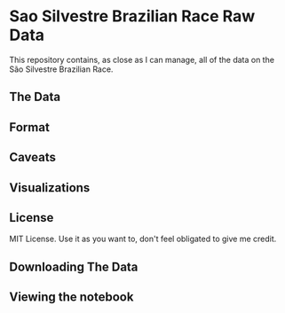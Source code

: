 Sao Silvestre Brazilian Race Raw Data
==================================================

This repository contains, as close as I can manage, all of the data on the São Silvestre Brazilian Race.

The Data
--------------------------------------


Format
--------------------------------------


Caveats
--------------------------------------


Visualizations
--------------------------------------


License
--------------------------------------
MIT License. Use it as you want to, don't feel obligated to give me credit.

Downloading The Data
--------------------------------------


Viewing the notebook
--------------------------------------